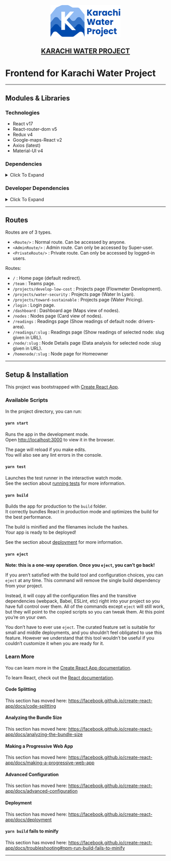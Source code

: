 <a href="https://www.karachiwaterproject.com/" style="color:inherit">
<p align="center">
<img height=100 src="./src/assets/img/kwp-logo.svg"/>
</p>
<h2 align="center">
KARACHI WATER PROJECT
</h2>
</a>

# Frontend for Karachi Water Project

---

## Modules & Libraries

### Technologies

- React v17
- React-router-dom v5
- Redux v4
- Google-maps-React v2
- Axios (latest)
- Material-UI v4

### Dependencies

<details><summary>Click To Expand</summary>

```
"@babel/core" : "7.14.0"
"@material-ui/core": "4.11.4"
"@material-ui/icons": "4.11.2"
"@material-ui/lab": "^4.0.0-alpha.61"
"axios": "^0.24.0"
"chart.js": "^3.5.0"
"classnames": "2.3.1"
"dotenv": "^10.0.0"
"google-maps-react": "^2.0.6"
"moment": "2.29.1"
"node-sass": "6.0.0"
"nouislider": "15.1.0"
"prop-types": "^15.8.0"
"react": "17.0.2"
"react-chartjs-2": "^3.0.4"
"react-datetime": "3.0.4"
"react-datetime-picker": "^3.4.3"
"react-dom": "17.0.2"
"react-error-overlay": "6.0.9"
"react-paginate": "^8.1.0"
"react-redux": "^7.2.6"
"react-router-dom": "5.2.0"
"react-scripts": "4.0.3"
"react-slick": "0.28.1"
"redux": "^4.1.2"
"redux-thunk": "^2.4.1"
"uuid": "^8.3.2"
```

</details>

### Developer Dependencies

<details><summary>Click To Expand</summary>

```
"@babel/cli": "7.13.16"
"@babel/plugin-proposal-class-properties": "7.13.0"
"@babel/preset-env": "7.14.1"
"@babel/preset-react": "7.13.13"
"eslint-plugin-react": "7.23.2"
```

</details>

---

## Routes

Routes are of 3 types.

- `<Route/>` : Normal route. Can be accessed by anyone.
- `<AdminRoute/>` : Admin route. Can only be accessed by Super-user.
- `<PrivateRoute/>` : Private route. Can only be accessed by logged-in users.

Routes:

- `/` : Home page (default redirect).
- `/team` : Teams page.
- `/projects/develop-low-cost` : Projects page (Flowmeter Development).
- `/projects/water-security` : Projects page (Water In Lyari).
- `/projects/toward-sustainable` : Projects page (Water Pricing).
- `/login` : Login page.
- `/dashboard` : Dashboard age (Maps view of nodes).
- `/nodes` : Nodes page (Card view of nodes).
- `/readings` : Readings page (Show readings of default node: drivers-area).
- `/readings/:slug` : Readings page (Show readings of selected node: slug given in URL).
- `/node/:slug` : Node Details page (Data analysis for selected node :slug given in URL).
- `/homenode/:slug` : Node page for Homeowner

---

## Setup & Installation

This project was bootstrapped with [Create React App](https://github.com/facebook/create-react-app).

### Available Scripts

In the project directory, you can run:

#### `yarn start`

Runs the app in the development mode.<br />
Open [http://localhost:3000](http://localhost:3000) to view it in the browser.

The page will reload if you make edits.<br />
You will also see any lint errors in the console.

#### `yarn test`

Launches the test runner in the interactive watch mode.<br />
See the section about [running tests](https://facebook.github.io/create-react-app/docs/running-tests) for more information.

#### `yarn build`

Builds the app for production to the `build` folder.<br />
It correctly bundles React in production mode and optimizes the build for the best performance.

The build is minified and the filenames include the hashes.<br />
Your app is ready to be deployed!

See the section about [deployment](https://facebook.github.io/create-react-app/docs/deployment) for more information.

#### `yarn eject`

**Note: this is a one-way operation. Once you `eject`, you can’t go back!**

If you aren’t satisfied with the build tool and configuration choices, you can `eject` at any time. This command will remove the single build dependency from your project.

Instead, it will copy all the configuration files and the transitive dependencies (webpack, Babel, ESLint, etc) right into your project so you have full control over them. All of the commands except `eject` will still work, but they will point to the copied scripts so you can tweak them. At this point you’re on your own.

You don’t have to ever use `eject`. The curated feature set is suitable for small and middle deployments, and you shouldn’t feel obligated to use this feature. However we understand that this tool wouldn’t be useful if you couldn’t customize it when you are ready for it.

### Learn More

You can learn more in the [Create React App documentation](https://facebook.github.io/create-react-app/docs/getting-started).

To learn React, check out the [React documentation](https://reactjs.org/).

#### Code Splitting

This section has moved here: https://facebook.github.io/create-react-app/docs/code-splitting

#### Analyzing the Bundle Size

This section has moved here: https://facebook.github.io/create-react-app/docs/analyzing-the-bundle-size

#### Making a Progressive Web App

This section has moved here: https://facebook.github.io/create-react-app/docs/making-a-progressive-web-app

#### Advanced Configuration

This section has moved here: https://facebook.github.io/create-react-app/docs/advanced-configuration

#### Deployment

This section has moved here: https://facebook.github.io/create-react-app/docs/deployment

#### `yarn build` fails to minify

This section has moved here: https://facebook.github.io/create-react-app/docs/troubleshooting#npm-run-build-fails-to-minify

---
